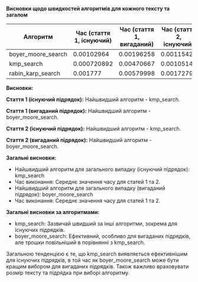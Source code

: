 **Висновки щодо швидкостей алгоритмів для кожного тексту та загалом**


| Алгоритм             | Час (стаття 1, існуючий) | Час (стаття 1, вигаданий) | Час (стаття 2, існуючий) | Час (стаття 2, вигаданий) |
|----------------------|--------------------------|---------------------------|--------------------------|---------------------------|
| boyer_moore_search   | 0.00102964               | 0.00196258                | 0.00115421               | 0.00153808                |
| kmp_search           | 0.000720892              | 0.00470667                | 0.0010514                | 0.00609779                |
| rabin_karp_search    | 0.001777                 | 0.00579998                | 0.00172799               | 0.00842863                |

**Висновки:**

**Стаття 1 (існуючий підрядок):** Найшвидший алгоритм - kmp_search.

**Стаття 1 (вигаданий підрядок):** Найшвидший алгоритм - boyer_moore_search.

**Стаття 2 (існуючий підрядок):** Найшвидший алгоритм - kmp_search.

**Стаття 2 (вигаданий підрядок):** Найшвидший алгоритм - boyer_moore_search.

**Загальні висновки:**

- Найшвидший алгоритм для загального випадку (існуючий підрядок): kmp_search
- Час виконання: Середнє значення часу для статей 1 та 2.
- Найшвидший алгоритм для загального випадку (вигаданий підрядок): boyer_moore_search
- Час виконання: Середнє значення часу для статей 1 та 2.

**Загальні висновки за алгоритмами:**

- kmp_search: Зазвичай швидший за інші алгоритми, зокрема для існуючих підрядків.
- boyer_moore_search: Ефективний, особливо для вигаданих підрядків, але трошки повільніший в порівнянні з kmp_search.

Загальною тенденцією є те, що kmp_search виявляється ефективнішим для існуючих підрядків, в той час як boyer_moore_search може бути кращим вибором для вигаданих підрядків. Також важливо враховувати розмір тексту та підрядка при виборі алгоритму.